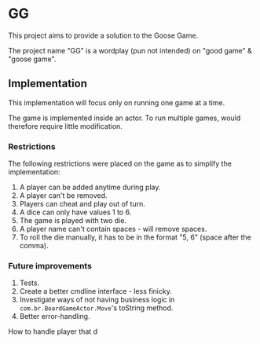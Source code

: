 # GG

This project aims to provide a solution to the Goose Game. 

The project name "GG" is a wordplay (pun not intended) on "good game" & "goose game".

## Implementation

This implementation will focus only on running one game at a time.
 
The game is implemented inside an actor. To run multiple games, would therefore require little modification. 

### Restrictions

The following restrictions were placed on the game as to simplify the implementation:

1. A player can be added anytime during play.
2. A player can't be removed.
3. Players can cheat and play out of turn.
4. A dice can only have values 1 to 6.
5. The game is played with two die.
6. A player name can't contain spaces - will remove spaces.
7. To roll the die manually, it has to be in the format "5, 6" (space after the comma).

### Future improvements

1. Tests. 
2. Create a better cmdline interface - less finicky. 
2. Investigate ways of not having business logic in `com.br.BoardGameActor.Move`'s toString method.
3. Better error-handling.

How to handle player that d

